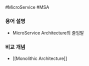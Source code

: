 #MicroService #MSA
### 용어 설명
- MicroService Architecture의 줄임말
### 비교 개념
- [[Monolithic Architecture]]
